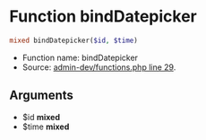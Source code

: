 Function bindDatepicker
===========================





```php
mixed bindDatepicker($id, $time)
```

* Function name: bindDatepicker
* Source: [admin-dev/functions.php line 29](https://github.com/PrestaShop/PrestaShop/blob/1.5.3.0/admin-dev/functions.php#L29).

Arguments
---------

* $id **mixed**
* $time **mixed**

